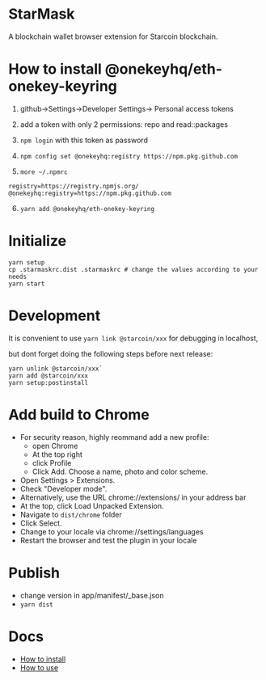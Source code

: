 # StarMask
A blockchain wallet browser extension for Starcoin blockchain.

# How to install @onekeyhq/eth-onekey-keyring

1. github->Settings->Developer Settings-> Personal access tokens 

2. add a token with only 2 permissions: repo and read::packages

3. `npm login` with this token as password

4. `npm config set @onekeyhq:registry https://npm.pkg.github.com`

5. `more ~/.npmrc`

```
registry=https://registry.npmjs.org/
@onekeyhq:registry=https://npm.pkg.github.com
```

6. `yarn add @onekeyhq/eth-onekey-keyring`


# Initialize

```
yarn setup
cp .starmaskrc.dist .starmaskrc # change the values according to your needs
yarn start
```
# Development

It is convenient to use `yarn link @starcoin/xxx` for debugging in localhost,

but dont forget doing the following steps before next release:

```
yarn unlink @starcoin/xxx`
yarn add @starcoin/xxx
yarn setup:postinstall
```

# Add build to Chrome
- For security reason, highly reommand add a new profile: 
    - open Chrome
    - At the top right
    - click Profile
    - Click Add. Choose a name, photo and color scheme.
- Open Settings > Extensions.
- Check "Developer mode".
- Alternatively, use the URL chrome://extensions/ in your address bar
- At the top, click Load Unpacked Extension.
- Navigate to `dist/chrome` folder
- Click Select.
- Change to your locale via chrome://settings/languages
- Restart the browser and test the plugin in your locale

# Publish
- change version in app/manifest/_base.json
- `yarn dist`

# Docs
- [How to install](./docs/how-to-install.md)
- [How to use](./docs/how-to-use.md)